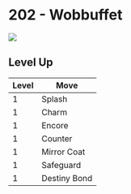 # 202 - Wobbuffet
![][202]

## Level Up

Level | Move
---   | ---
  1   | Splash
  1   | Charm
  1   | Encore
  1   | Counter
  1   | Mirror Coat
  1   | Safeguard
  1   | Destiny Bond



[202]: ../img/pokemon/202.png

